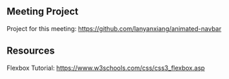 ## Meeting Project
Project for this meeting: https://github.com/lanyanxiang/animated-navbar

## Resources
Flexbox Tutorial: https://www.w3schools.com/css/css3_flexbox.asp
